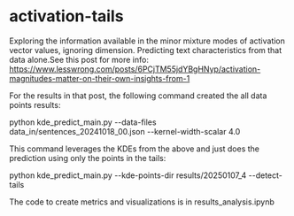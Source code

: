 # activation-tails
Exploring the information available in the minor mixture modes of activation vector values, ignoring dimension. Predicting text characteristics from that data alone.See this post for more info: https://www.lesswrong.com/posts/6PCjTM55jdYBgHNyp/activation-magnitudes-matter-on-their-own-insights-from-1

For the results in that post, the following command created the all data points results:

python kde_predict_main.py --data-files data_in/sentences_20241018_00.json --kernel-width-scalar 4.0

This command leverages the KDEs from the above and just does the prediction using only the points in the tails:

python kde_predict_main.py --kde-points-dir results/20250107_4 --detect-tails

The code to create metrics and visualizations is in results_analysis.ipynb
